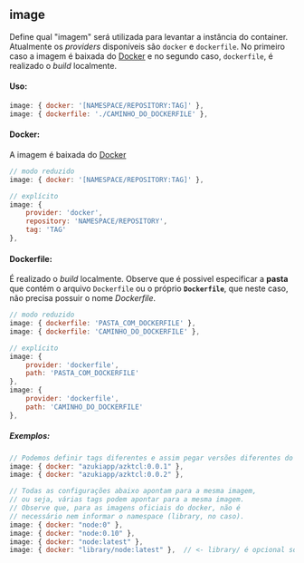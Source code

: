 ## image

Define qual "imagem" será utilizada para levantar a instância do container. Atualmente os _providers_ disponíveis são `docker` e `dockerfile`. No primeiro caso a imagem é baixada do [Docker](https://registry.hub.docker.com) e no segundo caso, `dockerfile`, é realizado o _build_ localmente.

#### Uso:

```js
image: { docker: '[NAMESPACE/REPOSITORY:TAG]' },
image: { dockerfile: './CAMINHO_DO_DOCKERFILE' },
```

#### Docker:

A imagem é baixada do [Docker](https://registry.hub.docker.com)

```js
// modo reduzido
image: { docker: '[NAMESPACE/REPOSITORY:TAG]' },

// explícito
image: {
    provider: 'docker',
    repository: 'NAMESPACE/REPOSITORY',
    tag: 'TAG'
},
```

#### Dockerfile:

É realizado o _build_ localmente. Observe que é possivel especificar a **pasta** que contém o arquivo `Dockerfile` ou o próprio **`Dockerfile`**, que neste caso, não precisa possuir o nome _Dockerfile_.

```js
// modo reduzido
image: { dockerfile: 'PASTA_COM_DOCKERFILE' },
image: { dockerfile: 'CAMINHO_DO_DOCKERFILE' },

// explícito
image: {
    provider: 'dockerfile',
    path: 'PASTA_COM_DOCKERFILE'
},
image: {
    provider: 'dockerfile',
    path: 'CAMINHO_DO_DOCKERFILE'
},
```

##### Exemplos:

```js
// Podemos definir tags diferentes e assim pegar versões diferentes do repositório [Azktcl](https://registry.hub.docker.com/u/azukiapp/azktcl/)
image: { docker: "azukiapp/azktcl:0.0.1" },
image: { docker: "azukiapp/azktcl:0.0.2" },

// Todas as configurações abaixo apontam para a mesma imagem,
// ou seja, várias tags podem apontar para a mesma imagem.
// Observe que, para as imagens oficiais do docker, não é
// necessário nem informar o namespace (library, no caso).
image: { docker: "node:0" },
image: { docker: "node:0.10" },
image: { docker: "node:latest" },
image: { docker: "library/node:latest" },  // <- library/ é opcional somente neste caso, para os repositórios padrões do Docker
```

